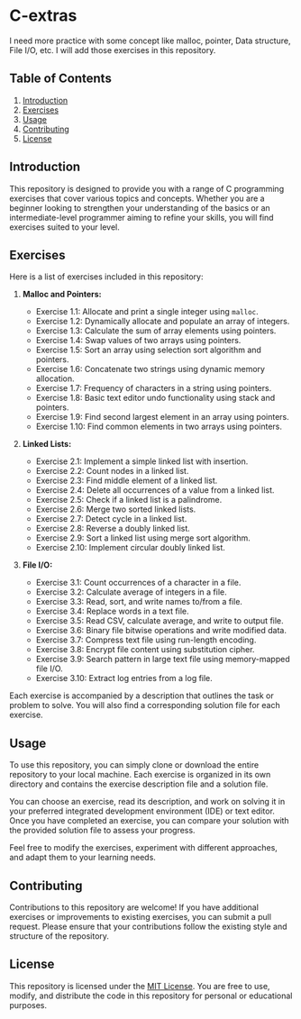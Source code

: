 # C-extras
I need more practice with some concept like malloc, pointer, Data structure, File I/O, etc. I will add those exercises in this repository.

## Table of Contents

1. [Introduction](#introduction)
2. [Exercises](#exercises)
3. [Usage](#usage)
4. [Contributing](#contributing)
5. [License](#license)

## Introduction

This repository is designed to provide you with a range of C programming exercises that cover various topics and concepts. Whether you are a beginner looking to strengthen your understanding of the basics or an intermediate-level programmer aiming to refine your skills, you will find exercises suited to your level.

## Exercises

Here is a list of exercises included in this repository:

1. **Malloc and Pointers:**
   - Exercise 1.1: Allocate and print a single integer using `malloc`.
   - Exercise 1.2: Dynamically allocate and populate an array of integers.
   - Exercise 1.3: Calculate the sum of array elements using pointers.
   - Exercise 1.4: Swap values of two arrays using pointers.
   - Exercise 1.5: Sort an array using selection sort algorithm and pointers.
   - Exercise 1.6: Concatenate two strings using dynamic memory allocation.
   - Exercise 1.7: Frequency of characters in a string using pointers.
   - Exercise 1.8: Basic text editor undo functionality using stack and pointers.
   - Exercise 1.9: Find second largest element in an array using pointers.
   - Exercise 1.10: Find common elements in two arrays using pointers.

2. **Linked Lists:**
   - Exercise 2.1: Implement a simple linked list with insertion.
   - Exercise 2.2: Count nodes in a linked list.
   - Exercise 2.3: Find middle element of a linked list.
   - Exercise 2.4: Delete all occurrences of a value from a linked list.
   - Exercise 2.5: Check if a linked list is a palindrome.
   - Exercise 2.6: Merge two sorted linked lists.
   - Exercise 2.7: Detect cycle in a linked list.
   - Exercise 2.8: Reverse a doubly linked list.
   - Exercise 2.9: Sort a linked list using merge sort algorithm.
   - Exercise 2.10: Implement circular doubly linked list.

3. **File I/O:**
   - Exercise 3.1: Count occurrences of a character in a file.
   - Exercise 3.2: Calculate average of integers in a file.
   - Exercise 3.3: Read, sort, and write names to/from a file.
   - Exercise 3.4: Replace words in a text file.
   - Exercise 3.5: Read CSV, calculate average, and write to output file.
   - Exercise 3.6: Binary file bitwise operations and write modified data.
   - Exercise 3.7: Compress text file using run-length encoding.
   - Exercise 3.8: Encrypt file content using substitution cipher.
   - Exercise 3.9: Search pattern in large text file using memory-mapped file I/O.
   - Exercise 3.10: Extract log entries from a log file.

Each exercise is accompanied by a description that outlines the task or problem to solve. You will also find a corresponding solution file for each exercise.

## Usage

To use this repository, you can simply clone or download the entire repository to your local machine. Each exercise is organized in its own directory and contains the exercise description file and a solution file.

You can choose an exercise, read its description, and work on solving it in your preferred integrated development environment (IDE) or text editor. Once you have completed an exercise, you can compare your solution with the provided solution file to assess your progress.

Feel free to modify the exercises, experiment with different approaches, and adapt them to your learning needs.

## Contributing

Contributions to this repository are welcome! If you have additional exercises or improvements to existing exercises, you can submit a pull request. Please ensure that your contributions follow the existing style and structure of the repository.

## License

This repository is licensed under the [MIT License](LICENSE). You are free to use, modify, and distribute the code in this repository for personal or educational purposes.
